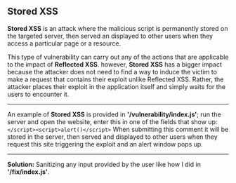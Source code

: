 ## Stored XSS

**Stored XSS** is an attack where the malicious script is permanently stored on the targeted server, then served an displayed to other users when they access a particular page or a resource.

This type of vulnerability can carry out any of the actions that are applicable to the impact of **Reflected XSS**. however, **Stored XSS** has a bigger impact because the attacker does not need to find a way to induce the victim to make a request that contains their exploit unlike Reflected XSS. Rather, the attacker places their exploit in the application itself and simply waits for the users to encounter it.

---

An example of **Stored XSS** is provided in **'/vulnerability/index.js'**; run the server and open the website, enter this in one of the fields that show up:
`</script><script>alert()</script>`
When submitting this comment it will be stored in the server, then served and displayed to other users when they request this site triggering the exploit and an alert window pops up.

---

**Solution:** Sanitizing any input provided by the user like how I did in **'/fix/index.js'**.